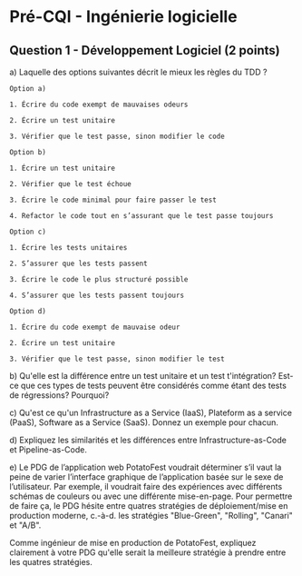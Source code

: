 # Pré-CQI - Ingénierie logicielle

## Question 1 - Développement Logiciel (2 points)

a) Laquelle des options suivantes décrit le mieux les règles du TDD ?

    Option a)

    1. Écrire du code exempt de mauvaises odeurs

    2. Écrire un test unitaire

    3. Vérifier que le test passe, sinon modifier le code

    Option b)

    1. Écrire un test unitaire

    2. Vérifier que le test échoue

    3. Écrire le code minimal pour faire passer le test

    4. Refactor le code tout en s’assurant que le test passe toujours

    Option c)

    1. Écrire les tests unitaires

    2. S’assurer que les tests passent

    3. Écrire le code le plus structuré possible

    4. S’assurer que les tests passent toujours

    Option d)

    1. Écrire du code exempt de mauvaise odeur

    2. Écrire un test unitaire

    3. Vérifier que le test passe, sinon modifier le test


b) Qu'elle est la différence entre un test unitaire et un test t'intégration? Est-ce que ces types de tests peuvent être considérés comme étant des tests de régressions? Pourquoi?


c) Qu'est ce qu'un Infrastructure as a Service (IaaS), Plateform as a service (PaaS), Software as a Service (SaaS). Donnez un exemple pour chacun.

d) Expliquez les similarités et les différences entre Infrastructure-as-Code et Pipeline-as-Code.

e) Le PDG de l’application web PotatoFest voudrait déterminer s’il vaut la peine de varier l’interface graphique de l’application basée sur le sexe de l’utilisateur. Par exemple, il voudrait faire des expériences
avec différents schémas de couleurs ou avec une différente mise-en-page. Pour permettre de faire ça, le
PDG hésite entre quatres stratégies de déploiement/mise en production moderne, c.-à-d. les stratégies "Blue-Green", "Rolling",  "Canari" et "A/B".

Comme ingénieur de mise en production de PotatoFest, expliquez clairement à votre PDG
qu'elle serait la meilleure stratégie à prendre entre les quatres stratégies.
